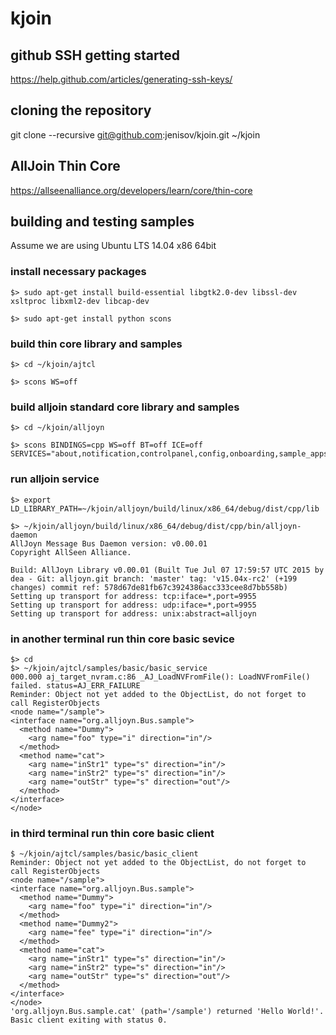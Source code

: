 # kjoin

## github SSH getting started
https://help.github.com/articles/generating-ssh-keys/

## cloning the repository
git clone --recursive git@github.com:jenisov/kjoin.git ~/kjoin

## AllJoin Thin Core
https://allseenalliance.org/developers/learn/core/thin-core

## building and testing samples

Assume we are using Ubuntu LTS 14.04 x86 64bit

### install necessary packages

`$> sudo apt-get install build-essential libgtk2.0-dev libssl-dev xsltproc libxml2-dev libcap-dev`

`$> sudo apt-get install python scons`

### build thin core library and samples

```
$> cd ~/kjoin/ajtcl

$> scons WS=off
```

### build alljoin standard core library and samples

```
$> cd ~/kjoin/alljoyn

$> scons BINDINGS=cpp WS=off BT=off ICE=off SERVICES="about,notification,controlpanel,config,onboarding,sample_apps"
```

### run alljoin service

```
$> export LD_LIBRARY_PATH=~/kjoin/alljoyn/build/linux/x86_64/debug/dist/cpp/lib

$> ~/kjoin/alljoyn/build/linux/x86_64/debug/dist/cpp/bin/alljoyn-daemon
AllJoyn Message Bus Daemon version: v0.00.01
Copyright AllSeen Alliance.

Build: AllJoyn Library v0.00.01 (Built Tue Jul 07 17:59:57 UTC 2015 by dea - Git: alljoyn.git branch: 'master' tag: 'v15.04x-rc2' (+199 changes) commit ref: 578d67de81fb67c3924386acc333cee8d7bb558b)
Setting up transport for address: tcp:iface=*,port=9955
Setting up transport for address: udp:iface=*,port=9955
Setting up transport for address: unix:abstract=alljoyn
```

### in another terminal run thin core basic sevice

```
$> cd
$> ~/kjoin/ajtcl/samples/basic/basic_service 
000.000 aj_target_nvram.c:86 _AJ_LoadNVFromFile(): LoadNVFromFile() failed. status=AJ_ERR_FAILURE
Reminder: Object not yet added to the ObjectList, do not forget to call RegisterObjects
<node name="/sample">
<interface name="org.alljoyn.Bus.sample">
  <method name="Dummy">
    <arg name="foo" type="i" direction="in"/>
  </method>
  <method name="cat">
    <arg name="inStr1" type="s" direction="in"/>
    <arg name="inStr2" type="s" direction="in"/>
    <arg name="outStr" type="s" direction="out"/>
  </method>
</interface>
</node>

```

### in third terminal run thin core basic client

```
$ ~/kjoin/ajtcl/samples/basic/basic_client
Reminder: Object not yet added to the ObjectList, do not forget to call RegisterObjects
<node name="/sample">
<interface name="org.alljoyn.Bus.sample">
  <method name="Dummy">
    <arg name="foo" type="i" direction="in"/>
  </method>
  <method name="Dummy2">
    <arg name="fee" type="i" direction="in"/>
  </method>
  <method name="cat">
    <arg name="inStr1" type="s" direction="in"/>
    <arg name="inStr2" type="s" direction="in"/>
    <arg name="outStr" type="s" direction="out"/>
  </method>
</interface>
</node>
'org.alljoyn.Bus.sample.cat' (path='/sample') returned 'Hello World!'.
Basic client exiting with status 0.
```

